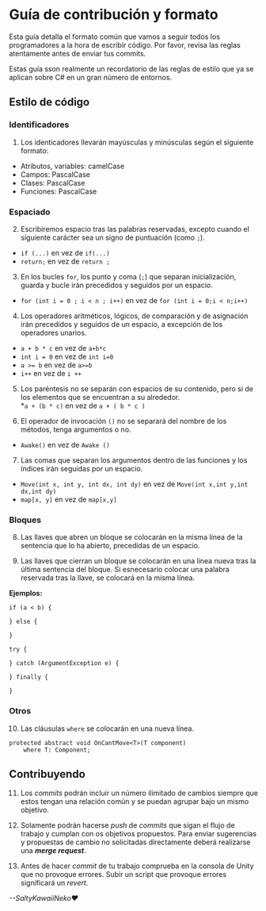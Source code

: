 # Guía de contribución y formato

Esta guía detalla el formato común que vamos a seguir todos los programadores a la hora de escribir código. Por favor, revisa las reglas atentamente antes de enviar tus commits.

Estas guía sson realmente un recordatorio de las reglas de estilo que ya se aplican sobre C# en un gran número de entornos.

## Estilo de código

### Identificadores
1. Los identicadores llevarán mayúsculas y minúsculas según el siguiente formato:
* Atributos, variables: camelCase
* Campos: PascalCase
* Clases: PascalCase
* Funciones: PascalCase

### Espaciado
2. Escribiremos espacio tras las palabras reservadas, excepto cuando el siguiente carácter sea un signo de puntuación (como `;`).  
* `if (...)` en vez de `if(...)`  
* `return;` en vez de `return ;`

3. En los bucles `for`, los punto y coma (`;`) que separan inicialización, guarda y bucle irán precedidos y seguidos por un espacio.  
* `for (int i = 0 ; i < n ; i++)` en vez de `for (int i = 0;i < n;i++)`

4. Los operadores aritméticos, lógicos, de comparación y de asignación irán precedidos y seguidos de un espacio, a excepción de los operadores unarios.  
* `a + b * c` en vez de `a+b*c`  
* `int i = 0` en vez de `int i=0`  
* `a >= b` en vez de `a>=b`  
* `i++` en vez de `i ++`

5. Los paréntesis no se separán con espacios de su contenido, pero si de los elementos que se encuentran a su alrededor.   
*`a + (b * c)` en vez de `a + ( b * c )`

6. El operador de invocación `()` no se separará del nombre de los métodos, tenga argumentos o no.  
* `Awake()` en vez de `Awake ()`

7. Las comas que separan los argumentos dentro de las funciones y los índices irán seguidas por un espacio.   
* `Move(int x, int y, int dx, int dy)` en vez de `Move(int x,int y,int dx,int dy)`  
* `map[x, y]` en vez de `map[x,y]`

### Bloques
8. Las llaves que abren un bloque se colocarán en la misma línea de la sentencia que lo ha abierto, precedidas de un espacio.

9. Las llaves que cierran un bloque se colocarán en una línea nueva tras la última sentencia del bloque. Si esnecesario colocar una palabra reservada tras la llave, se colocará en la misma línea.

**Ejemplos:**
```
if (a < b) {
    
} else {
    
}
```
```
try {
    
} catch (ArgumentException e) {
    
} finally {
    
}
```

### Otros
10. Las cláusulas `where` se colocarán en una nueva línea.
```
protected abstract void OnCantMove<T>(T component)
    where T: Component;
```

## Contribuyendo
11. Los _commits_ podrán incluir un número ilimitado de cambios siempre que estos tengan una relación común y se puedan agrupar bajo un mismo objetivo.

12. Solamente podrán hacerse _push_ de _commits_ que sigan el flujo de trabajo y cumplan con os objetivos propuestos. Para enviar sugerencias y propuestas de cambio no solicitadas directamente deberá realizarse una _**merge request**_.

13. Antes de hacer _commit_ de tu trabajo comprueba en la consola de Unity que no provoque errores. Subir un script que provoque errores significará un _revert_.

_--SaltyKawaiiNeko❤️_